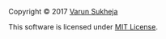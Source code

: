 Copyright © 2017 [Varun Sukheja](https://github.com/sukheja-varun)

This software is licensed under [MIT License](https://github.com/sukheja-varun/Angular-Responsive-ImageSlider/blob/develop/LICENSE).